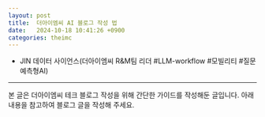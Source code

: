 ```yaml
---
layout: post
title:  더아이엠씨 AI 블로그 작성 법
date:   2024-10-18 10:41:26 +0900
categories: theimc 
---
```


- JIN 데이터 사이언스(더아이엠씨 R&M팀 리더 #LLM-workflow #모빌리티 #질문예측형AI)
---
본 글은 더아이엠씨 테크 블로그 작성을 위해 간단한 가이드를 작성해둔 글입니다. 아래 내용을 참고하여 블로그 글을 작성해 주세요.


